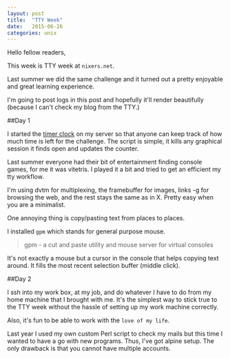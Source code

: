 ```yaml
---
layout: post
title:  "TTY Week"
date:   2015-06-26
categories: unix
---
```



Hello fellow readers,

This week is TTY week at `nixers.net`.

Last summer we did the same challenge and it turned out a pretty enjoyable and great learning experience.

I'm going to post logs in this post and hopefully it'll render beautifully (because I can't check my blog from the TTY.)


##Day 1


I started the [timer clock](https://github.com/nixers-projects/tty-week-timer) on my server so that anyone can keep track of how much time is left for the challenge.
The script is simple, it kills any graphical session it finds open and updates the counter.


Last summer everyone had their bit of entertainment finding console games, for me it was vitetris.
I played it a bit and tried to get an efficient my tty workflow.

I'm using dvtm for multiplexing, the framebuffer for images, links -g for browsing the web,
and the rest stays the same as in X. Pretty easy when you are a minimalist.


One annoying thing is copy/pasting text from places to places.

I installed `gpm` which stands for general purpose mouse.


> gpm - a cut and paste utility and mouse server for virtual consoles


It's not exactly a mouse but a cursor in the console that helps copying text around.
It fills the most recent selection buffer (middle click).


##Day 2


I ssh into my work box, at my job, and do whatever I have to do from my home machine that I brought with me.
It's the simplest way to stick true to the TTY week without the hassle of setting up my work machine correctly.


Also, it's fun to be able to work with the `love of my life`.


Last year I used my own custom Perl script to check my mails but this time I wanted to have a go with new programs.
Thus, I've got alpine setup. The only drawback is that you cannot have multiple accounts.

